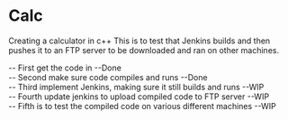# Calc
Creating a calculator in c++
This is to test that Jenkins builds and then pushes it to an FTP server to be
downloaded and ran on other machines.

  -- First get the code in                                              --Done <br />
  -- Second make sure code compiles and runs                            --Done <br />
  -- Third implement Jenkins, making sure it still builds and runs      --WIP <br />
  -- Fourth update jenkins to upload compiled code to FTP server        --WIP <br />
  -- Fifth is to test the compiled code on various different machines   --WIP <br />
